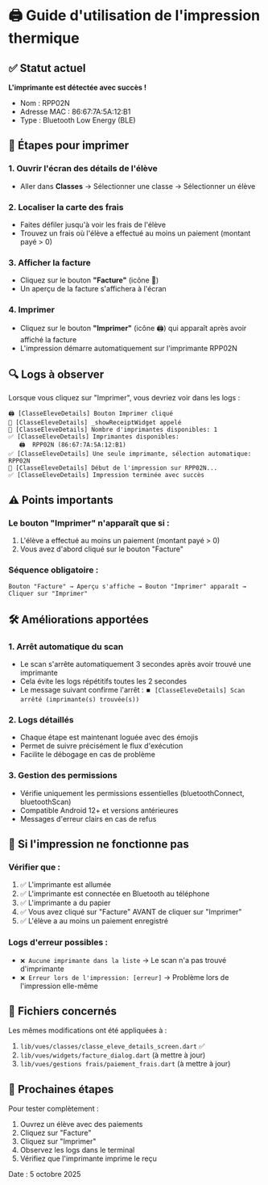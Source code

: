 # 🖨️ Guide d'utilisation de l'impression thermique

## ✅ Statut actuel

**L'imprimante est détectée avec succès !**
- Nom : RPP02N
- Adresse MAC : 86:67:7A:5A:12:B1
- Type : Bluetooth Low Energy (BLE)

## 📝 Étapes pour imprimer

### 1. Ouvrir l'écran des détails de l'élève
- Aller dans **Classes** → Sélectionner une classe → Sélectionner un élève

### 2. Localiser la carte des frais
- Faites défiler jusqu'à voir les frais de l'élève
- Trouvez un frais où l'élève a effectué au moins un paiement (montant payé > 0)

### 3. Afficher la facture
- Cliquez sur le bouton **"Facture"** (icône 📄)
- Un aperçu de la facture s'affichera à l'écran

### 4. Imprimer
- Cliquez sur le bouton **"Imprimer"** (icône 🖨️) qui apparaît après avoir affiché la facture
- L'impression démarre automatiquement sur l'imprimante RPP02N

## 🔍 Logs à observer

Lorsque vous cliquez sur "Imprimer", vous devriez voir dans les logs :

```
🖨️ [ClasseEleveDetails] Bouton Imprimer cliqué
📍 [ClasseEleveDetails] _showReceiptWidget appelé
📍 [ClasseEleveDetails] Nombre d'imprimantes disponibles: 1
✅ [ClasseEleveDetails] Imprimantes disponibles:
   🖨️  RPP02N (86:67:7A:5A:12:B1)
✅ [ClasseEleveDetails] Une seule imprimante, sélection automatique: RPP02N
📍 [ClasseEleveDetails] Début de l'impression sur RPP02N...
✅ [ClasseEleveDetails] Impression terminée avec succès
```

## ⚠️ Points importants

### Le bouton "Imprimer" n'apparaît que si :
1. L'élève a effectué au moins un paiement (montant payé > 0)
2. Vous avez d'abord cliqué sur le bouton "Facture"

### Séquence obligatoire :
```
Bouton "Facture" → Aperçu s'affiche → Bouton "Imprimer" apparaît → Cliquer sur "Imprimer"
```

## 🛠️ Améliorations apportées

### 1. Arrêt automatique du scan
- Le scan s'arrête automatiquement 3 secondes après avoir trouvé une imprimante
- Cela évite les logs répétitifs toutes les 2 secondes
- Le message suivant confirme l'arrêt : `⏹️ [ClasseEleveDetails] Scan arrêté (imprimante(s) trouvée(s))`

### 2. Logs détaillés
- Chaque étape est maintenant loguée avec des émojis
- Permet de suivre précisément le flux d'exécution
- Facilite le débogage en cas de problème

### 3. Gestion des permissions
- Vérifie uniquement les permissions essentielles (bluetoothConnect, bluetoothScan)
- Compatible Android 12+ et versions antérieures
- Messages d'erreur clairs en cas de refus

## 🐛 Si l'impression ne fonctionne pas

### Vérifier que :
1. ✅ L'imprimante est allumée
2. ✅ L'imprimante est connectée en Bluetooth au téléphone
3. ✅ L'imprimante a du papier
4. ✅ Vous avez cliqué sur "Facture" AVANT de cliquer sur "Imprimer"
5. ✅ L'élève a au moins un paiement enregistré

### Logs d'erreur possibles :
- `❌ Aucune imprimante dans la liste` → Le scan n'a pas trouvé d'imprimante
- `❌ Erreur lors de l'impression: [erreur]` → Problème lors de l'impression elle-même

## 📂 Fichiers concernés

Les mêmes modifications ont été appliquées à :
1. `lib/vues/classes/classe_eleve_details_screen.dart` ✅
2. `lib/vues/widgets/facture_dialog.dart` (à mettre à jour)
3. `lib/vues/gestions frais/paiement_frais.dart` (à mettre à jour)

## 🎯 Prochaines étapes

Pour tester complètement :
1. Ouvrez un élève avec des paiements
2. Cliquez sur "Facture"
3. Cliquez sur "Imprimer"
4. Observez les logs dans le terminal
5. Vérifiez que l'imprimante imprime le reçu

Date : 5 octobre 2025
